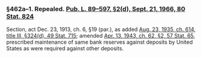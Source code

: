 ### §462a–1. Repealed. [Pub. L. 89–597, §2(d), Sept. 21, 1966, 80 Stat. 824](/statviewer.htm?volume=80&page=824) ###

Section, act Dec. 23, 1913, ch. 6, §19 (par.), as added [Aug. 23, 1935, ch. 614, title III, §324(d), 49 Stat. 715](/statviewer.htm?volume=49&page=715); amended [Apr. 13, 1943, ch. 62, §2, 57 Stat. 65](/statviewer.htm?volume=57&page=65), prescribed maintenance of same bank reserves against deposits by United States as were required against other deposits.